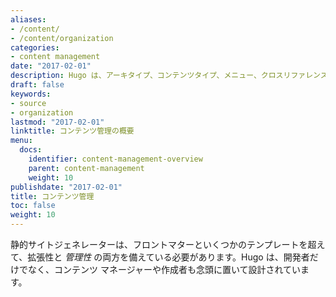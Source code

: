 ```yaml
---
aliases:
- /content/
- /content/organization
categories:
- content management
date: "2017-02-01"
description: Hugo は、アーキタイプ、コンテンツタイプ、メニュー、クロスリファレンス、サマリーなどをサポートし、大規模な静的サイトの管理を容易にします。
draft: false
keywords:
- source
- organization
lastmod: "2017-02-01"
linktitle: コンテンツ管理の概要
menu:
  docs:
    identifier: content-management-overview
    parent: content-management
    weight: 10
publishdate: "2017-02-01"
title: コンテンツ管理
toc: false
weight: 10
---
```


静的サイトジェネレーターは、フロントマターといくつかのテンプレートを超えて、拡張性と *管理性* の両方を備えている必要があります。Hugo は、開発者だけでなく、コンテンツ マネージャーや作成者も念頭に置いて設計されています。
